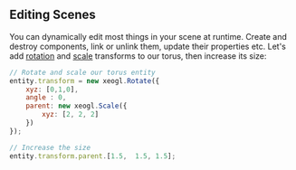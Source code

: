 ## Editing Scenes

You can dynamically edit most things in your scene at runtime. Create and destroy components, link or unlink them, update their properties etc. Let's add [rotation](http://xeogl.org/docs/classes/Rotate.html) and [scale](http://xeogl.org/docs/classes/Scale.html) transforms to our torus, then increase its size:

```js
// Rotate and scale our torus entity
entity.transform = new xeogl.Rotate({
    xyz: [0,1,0],
    angle : 0,
    parent: new xeogl.Scale({
        xyz: [2, 2, 2]
    })
});

// Increase the size
entity.transform.parent.[1.5,  1.5, 1.5];
```



